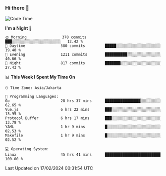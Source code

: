 ### Hi there 👋

<!--
**rmsubekti/rmsubekti** is a ✨ _special_ ✨ repository because its `README.md` (this file) appears on your GitHub profile.

Here are some ideas to get you started:

- 🔭 I’m currently working on ...
- 🌱 I’m currently learning ...
- 👯 I’m looking to collaborate on ...
- 🤔 I’m looking for help with ...
- 💬 Ask me about ...
- 📫 How to reach me: ...
- 😄 Pronouns: ...
- ⚡ Fun fact: ...
-->

<!--START_SECTION:waka-->
![Code Time](http://img.shields.io/badge/Code%20Time-2%2C580%20hrs%2034%20mins-blue)

**I'm a Night 🦉** 

```text
🌞 Morning                370 commits         ███░░░░░░░░░░░░░░░░░░░░░░   12.42 % 
🌆 Daytime                580 commits         █████░░░░░░░░░░░░░░░░░░░░   19.48 % 
🌃 Evening                1211 commits        ██████████░░░░░░░░░░░░░░░   40.66 % 
🌙 Night                  817 commits         ███████░░░░░░░░░░░░░░░░░░   27.43 % 
```


📊 **This Week I Spent My Time On** 

```text
🕑︎ Time Zone: Asia/Jakarta

💬 Programming Languages: 
Go                       28 hrs 37 mins      ████████████████░░░░░░░░░   62.65 % 
Vue.js                   6 hrs 22 mins       ███░░░░░░░░░░░░░░░░░░░░░░   13.95 % 
Protocol Buffer          6 hrs 17 mins       ███░░░░░░░░░░░░░░░░░░░░░░   13.78 % 
YAML                     1 hr 9 mins         █░░░░░░░░░░░░░░░░░░░░░░░░   02.53 % 
Makefile                 1 hr 9 mins         █░░░░░░░░░░░░░░░░░░░░░░░░   02.52 % 

💻 Operating System: 
Linux                    45 hrs 41 mins      █████████████████████████   100.00 % 
```


 Last Updated on 17/02/2024 00:31:54 UTC
<!--END_SECTION:waka-->
